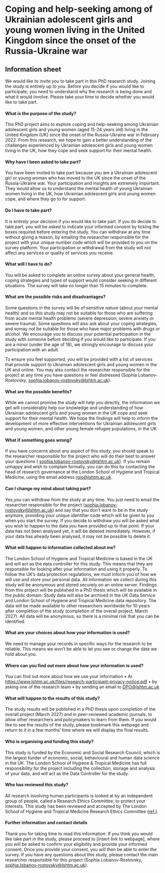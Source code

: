 
# Coping and help-seeking among of Ukrainian adolescent girls and young women living in the United Kingdom since the onset of the Russia-Ukraine war

## Information sheet
We would like to invite you to take part in this PhD research study. Joining the study is entirely up to you. Before you decide if you would like to participate, you need to understand why the research is being done and what it would involve. Please  take your time to decide whether you would like to take part.  

#### What is the purpose of the study? 
This PhD project aims to explore coping and help-seeking among Ukrainian adolescent girls and young women (aged 15-24 years old) living in the United Kingdom (UK) since the onset of the Russia-Ukraine war in February 2022. From this research, we hope to gain a better understanding of the challenges experienced by Ukrainian adolescent girls and young women living in the UK, how they cope and seek support for their mental health.

#### Why have I been asked to take part?
You have been invited to take part because you are a Ukrainian adolescent girl or young woman who has moved to the UK since the onset of the Russia-Ukraine war. Your participation and insights are extremely important. They would allow us to understand the mental health of young Ukrainian women living in the UK, how Ukrainian adolescent girls and young women cope, and where they go to for support.

#### Do I have to take part?
It is entirely your decision if you would like to take part. If you do decide to take part, you will be asked to indicate your informed consent by ticking the boxes required before entering the study. You can withdraw at any time without giving a reason, by emailing the researcher responsible for the project with your unique number code which will be provided to you on the survey platform. Your participation or withdrawal from the study will not affect any services or quality of services you receive. 

#### What will I have to do?
You will be asked to complete an online survey about your general health, coping strategies and types of support would consider seeking in different situations. The survey will take no longer than 15 minutes to complete. 

#### What are the possible risks and disadvantages? 
Some questions in the survey will be of sensitive nature (about your mental health) and so this study may not be suitable for those who are suffering from acute mental health problems (severe depression, severe anxiety or severe trauma). Some questions will also ask about your coping strategies, and somay not be suitable for those who have major problems with drugs or alcohol. We encourage you to discuss your potential participation in the study with someone before deciding if you would like to participate. If you are a minor (under the age of 18), we strongly encourage to discuss your participation with an adult. 

To ensure you feel supported, you will be provided with a list of  services that provide support to Ukrainian adolescent girls and young women in the UK and online. You may also contact the researcher responsible for the project at any time you have questions or feel distressed (Sophia Lobanov-Rostovsky, sophia.lobanov-rostovsky@lshtm.ac.uk).

#### What are the possible benefits? 
While we cannot promise the study will help you directly, the information we get will considerably help our knowledge and understanding of how Ukrainian adolescent girls and young women in the UK cope and seek support for their mental health. We hope the findings will help to inform the development of more effective interventions for Ukrainian adolescent girls and young women, and other young female refugee populations, in the UK. 

#### What if something goes wrong? 
If you have concerns about any aspect of this study, you should speak to the researcher responsible for the project who will do their best to answer your questions ( sophia.lobanov-rostovsky@lshtm.ac.uk). If you remain unhappy and wish to complain formally, you can do this by contacting the head of research governance at the London School of Hygiene and Tropical Medicine, using the email address rgio@lshtm.ac.uk.

#### Can I change my mind about taking part?
Yes,you can withdraw from the study at any time. You just need to email the researcher responsible for the project (sophia.lobanov-rostovsky@lshtm.ac.uk) and say that you don’t want to be in the study anymore, providing your unique identifier code which will be given to you when you start the survey. If you decide to withdraw you will be asked what you wish to happen to the data you have provided up to that point. If your data has not been analysed yet, it will be deleted immediately. However, if your data has already been analysed, it may not be possible to delete it.

#### What will happen to information collected about me? 
The London School of Hygiene and Tropical Medicine is based in the UK and will act as the data controller for this study.  This means that they are responsible for looking after your information and using it properly.  To follow the UK’s data protection regulations, we must inform you of how we will use and store your personal data. All information we collect during this study will be anonymous and stored securely on an online server. Findings from this project will be published in a PhD thesis which will be available in the public domain. Study data will also be archived in the UK Data Service and London School of Hygiene and Tropical Medicine data repository. The data will be made available to other researchers worldwide for 10 years after completion of the study (completion of the overall project, March 2027).  All data will be anonymous, so there is a minimal risk that you can be identified.

#### What are your choices about how your information is used?
We need to manage your records in specific ways for the research to be reliable. This means we won’t be able to let you see or change the data we hold about you. 

#### Where can you find out more about how your information is used?
You can find out more about how we use your information
•	At https://www.lshtm.ac.uk/files/research-participant-privacy-notice.pdf 
•	by asking one of the research team
•	by sending an email to DPO@lshtm.ac.uk 

#### What will happen to the results of this study? 
The study results will be published in a PhD thesis upon completion of the overall project (March 2027) and in peer-reviewed academic journals, to allow other researchers and policymakers to learn from them.  If you would like to see the results of the study, please bookmark this webpage and return to it in a few months’ time where we will display the final results.

#### Who is organising and funding this study?
This study is funded by the Economic and Social Research Council, which is the largest funder of economic, social, behavioural and human data science in the UK. The London School of Hygiene & Tropical Medicine has full responsibility for the project including the collection, storage and analysis of your data, and will act as the Data Controller for the study.  

#### Who has reviewed this study? 
All research involving human participants is looked at by an independent group of people, called a Research Ethics Committee, to protect your interests. This study has been reviewed and accepted by The London School of Hygiene and Tropical Medicine Research Ethics Committee (<ref:>).  

#### Further information and contact details 
Thank you for taking time to read this information.  If you think you would like take part in the study, please proceed to [insert link to webpage], where you will be asked to confirm your eligibility and provide your informed consent.  Once you provide your consent, you will then be able to enter the survey. If you have any questions about this study, please contact the main researcher responsible for this project (Sophia Lobanov-Rostovsky, sophia.lobanov-rostovsky@lshtm.ac.uk).
